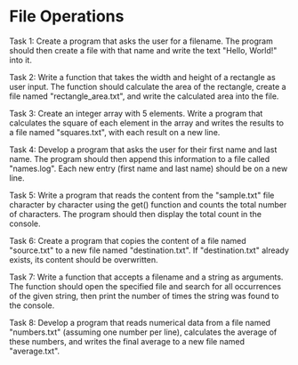 # File Operations
Task 1: Create a program that asks the user for a filename. The program should then create a
file with that name and write the text "Hello, World!" into it.

Task 2: Write a function that takes the width and height of a rectangle as user input. The
function should calculate the area of the rectangle, create a file named "rectangle_area.txt",
and write the calculated area into the file.

Task 3: Create an integer array with 5 elements. Write a program that calculates the square of
each element in the array and writes the results to a file named "squares.txt", with each result
on a new line.

Task 4: Develop a program that asks the user for their first name and last name. The program
should then append this information to a file called "names.log". Each new entry (first name
and last name) should be on a new line.

Task 5: Write a program that reads the content from the "sample.txt" file character by
character using the get() function and counts the total number of characters. The program
should then display the total count in the console.

Task 6: Create a program that copies the content of a file named "source.txt" to a new file
named "destination.txt". If "destination.txt" already exists, its content should be overwritten.

Task 7: Write a function that accepts a filename and a string as arguments. The function
should open the specified file and search for all occurrences of the given string, then print the
number of times the string was found to the console.

Task 8: Develop a program that reads numerical data from a file named "numbers.txt"
(assuming one number per line), calculates the average of these numbers, and writes the final
average to a new file named "average.txt".
